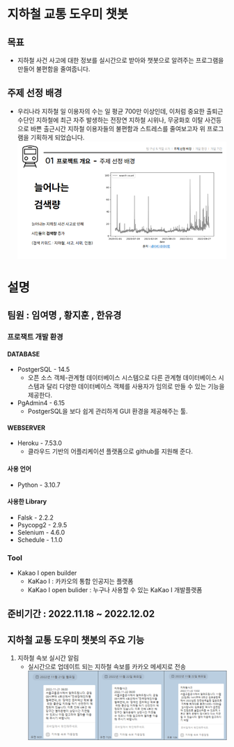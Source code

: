 # 지하철 교통 도우미 챗봇
## 목표
- 지하철 사건 사고에 대한 정보를 실시간으로 받아와 챗봇으로 알려주는 프로그램을 만들어 불편함을 줄여줍니다.

## 주제 선정 배경
- 우리나라 지하철 일 이용자의 수는 일 평균 700만 이상인데, 이처럼 중요한 출퇴근 수단인 지하철에 최근 자주 발생하는 전장연 지하철 시위나, 무궁화호 이탈 사건등으로 바쁜 출근시간 지하철 이용자들의 불편함과 스트레스를 줄여보고자 위 프로그램을 기획하게 되었습니다.
![](2022-11-25-14-23-18.png)
# 설명
## 팀원 : 임여명 , 황지훈 , 한유경
### 프로잭트 개발 환경
#### DATABASE
 - PostgerSQL - 14.5
     - 오픈 소스 객체-관계형 데이터베이스 시스템으로 다른 관계형 데이터베이스 시스템과 달리 다양한 데이터베이스 객체를 사용자가 임의로 만들 수 있는 기능을 제공한다.
- PgAdmin4 - 6.15
    - PostgerSQL을 보다 쉽게 관리하게 GUI 환경을 제공해주는 툴.
#### WEBSERVER
 - Heroku - 7.53.0
     - 클라우드 기반의 어플리케이션 플랫폼으로 github를 지원해 준다.
#### 사용 언어
 - Python - 3.10.7
####  사용한 Library
  - Falsk - 2.2.2
  - Psycopg2 - 2.9.5
  - Selenium - 4.6.0
  - Schedule - 1.1.0
    
### Tool
- Kakao I open builder
    - KaKao I : 카카오의 통합 인공지는 플랫폼
    - KaKao I open bulider : 누구나 사용할 수 있는 KaKao I 개발플랫폼

## 준비기간 : 2022.11.18 ~ 2022.12.02

## 지하철 교통 도우미 챗봇의 주요 기능
1. 지하철 속보 실시간 알림
    - 실시간으로 업데이트 되는 지하철 속보를 카카오 메세지로 전송
    ![image info](./image/2022-11-25-14-40-26.png)